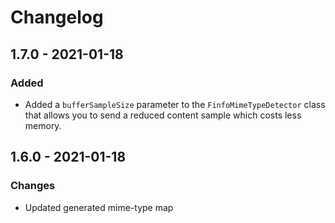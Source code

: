 # Changelog

## 1.7.0 - 2021-01-18

### Added

- Added a `bufferSampleSize` parameter to the `FinfoMimeTypeDetector` class that allows you to send a reduced content
  sample which costs less memory.

## 1.6.0 - 2021-01-18

### Changes

- Updated generated mime-type map
